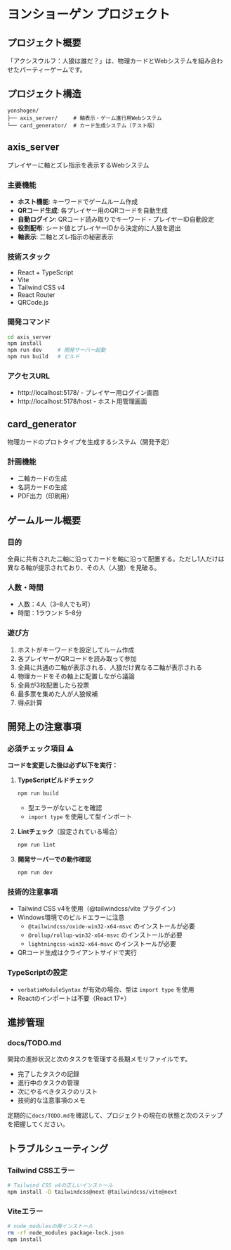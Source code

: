# ヨンショーゲン プロジェクト

## プロジェクト概要
「アクシスウルフ：人狼は誰だ？」は、物理カードとWebシステムを組み合わせたパーティーゲームです。

## プロジェクト構造
```
yonshogen/
├── axis_server/     # 軸表示・ゲーム進行用Webシステム
└── card_generator/  # カード生成システム（テスト版）
```

## axis_server
プレイヤーに軸とズレ指示を表示するWebシステム

### 主要機能
- **ホスト機能**: キーワードでゲームルーム作成
- **QRコード生成**: 各プレイヤー用のQRコードを自動生成
- **自動ログイン**: QRコード読み取りでキーワード・プレイヤーID自動設定
- **役割配布**: シード値とプレイヤーIDから決定的に人狼を選出
- **軸表示**: 二軸とズレ指示の秘密表示

### 技術スタック
- React + TypeScript
- Vite
- Tailwind CSS v4
- React Router
- QRCode.js

### 開発コマンド
```bash
cd axis_server
npm install
npm run dev     # 開発サーバー起動
npm run build   # ビルド
```

### アクセスURL
- http://localhost:5178/ - プレイヤー用ログイン画面
- http://localhost:5178/host - ホスト用管理画面

## card_generator
物理カードのプロトタイプを生成するシステム（開発予定）

### 計画機能
- 二軸カードの生成
- 名詞カードの生成
- PDF出力（印刷用）

## ゲームルール概要

### 目的
全員に共有された二軸に沿ってカードを軸に沿って配置する。ただし1人だけは異なる軸が提示されており、その人（人狼）を見破る。

### 人数・時間
- 人数：4人（3–8人でも可）
- 時間：1ラウンド 5–8分

### 遊び方
1. ホストがキーワードを設定してルーム作成
2. 各プレイヤーがQRコードを読み取って参加
3. 全員に共通の二軸が表示される、人狼だけ異なる二軸が表示される
4. 物理カードをその軸上に配置しながら議論
5. 全員が3枚配置したら投票
6. 最多票を集めた人が人狼候補
7. 得点計算

## 開発上の注意事項

### 必須チェック項目 ⚠️
**コードを変更した後は必ず以下を実行：**

1. **TypeScriptビルドチェック**
   ```bash
   npm run build
   ```
   - 型エラーがないことを確認
   - `import type` を使用して型インポート

2. **Lintチェック**（設定されている場合）
   ```bash
   npm run lint
   ```

3. **開発サーバーでの動作確認**
   ```bash
   npm run dev
   ```

### 技術的注意事項
- Tailwind CSS v4を使用（@tailwindcss/vite プラグイン）
- Windows環境でのビルドエラーに注意
  - `@tailwindcss/oxide-win32-x64-msvc` のインストールが必要
  - `@rollup/rollup-win32-x64-msvc` のインストールが必要
  - `lightningcss-win32-x64-msvc` のインストールが必要
- QRコード生成はクライアントサイドで実行

### TypeScriptの設定
- `verbatimModuleSyntax` が有効の場合、型は `import type` を使用
- Reactのインポートは不要（React 17+）

## 進捗管理

### docs/TODO.md
開発の進捗状況と次のタスクを管理する長期メモリファイルです。
- 完了したタスクの記録
- 進行中のタスクの管理
- 次にやるべきタスクのリスト
- 技術的な注意事項のメモ

定期的に`docs/TODO.md`を確認して、プロジェクトの現在の状態と次のステップを把握してください。

## トラブルシューティング

### Tailwind CSSエラー
```bash
# Tailwind CSS v4の正しいインストール
npm install -D tailwindcss@next @tailwindcss/vite@next
```

### Viteエラー
```bash
# node_modulesの再インストール
rm -rf node_modules package-lock.json
npm install
```